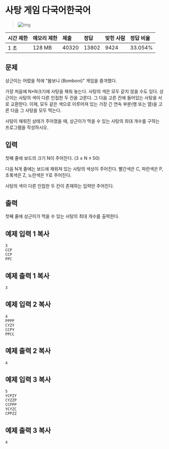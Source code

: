# 사탕 게임 다국어한국어  

> ![img](https://d2gd6pc034wcta.cloudfront.net/tier/9.svg) 

| 시간 제한 | 메모리 제한 | 제출  | 정답  | 맞힌 사람 | 정답 비율 |
| :-------- | :---------- | :---- | :---- | :-------- | :-------- |
| 1 초      | 128 MB      | 40320 | 13802 | 9424      | 33.054%   |

## 문제

상근이는 어렸을 적에 "봄보니 (Bomboni)" 게임을 즐겨했다.

가장 처음에 N×N크기에 사탕을 채워 놓는다. 사탕의 색은 모두 같지 않을 수도 있다. 상근이는 사탕의 색이 다른 인접한 두 칸을 고른다. 그 다음 고른 칸에 들어있는 사탕을 서로 교환한다. 이제, 모두 같은 색으로 이루어져 있는 가장 긴 연속 부분(행 또는 열)을 고른 다음 그 사탕을 모두 먹는다.

사탕이 채워진 상태가 주어졌을 때, 상근이가 먹을 수 있는 사탕의 최대 개수를 구하는 프로그램을 작성하시오.

## 입력

첫째 줄에 보드의 크기 N이 주어진다. (3 ≤ N ≤ 50)

다음 N개 줄에는 보드에 채워져 있는 사탕의 색상이 주어진다. 빨간색은 C, 파란색은 P, 초록색은 Z, 노란색은 Y로 주어진다.

사탕의 색이 다른 인접한 두 칸이 존재하는 입력만 주어진다.

## 출력

첫째 줄에 상근이가 먹을 수 있는 사탕의 최대 개수를 출력한다.

## 예제 입력 1 복사

```
3
CCP
CCP
PPC
```

## 예제 출력 1 복사

```
3
```

## 예제 입력 2 복사

```
4
PPPP
CYZY
CCPY
PPCC
```

## 예제 출력 2 복사

```
4
```

## 예제 입력 3 복사

```
5
YCPZY
CYZZP
CCPPP
YCYZC
CPPZZ
```

## 예제 출력 3 복사

```
4
```